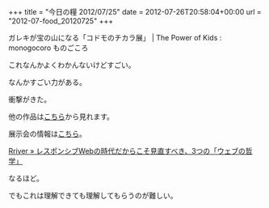 +++
title = "今日の糧 2012/07/25"
date = 2012-07-26T20:58:04+00:00
url = "2012-07-food_20120725"
+++

<section> 

<div>
  ガレキが宝の山になる「コドモのチカラ展」 | The Power of Kids : monogocoro ものごころ
</div>

これなんかよくわかんないけどすごい。

なんかすごい力がある。

衝撃がきた。

他の作品は[こちら](http://www.watanohasmile.jp/)から見れます。

展示会の情報は[こちら](http://www.muji.net/lab/ateliermuji/exhibition/exhibition120615.html)。 </section> <section> 

<div>
  <a href="http://parashuto.com/rriver/responsive-web/revisiting-a-dao-of-web-design-a-web-philosophy">Rriver » レスポンシブWebの時代だからこそ見直すべき、3つの「ウェブの哲学」</a>
</div>

なるほど。

でもこれは理解できても理解してもらうのが難しい。 </section>